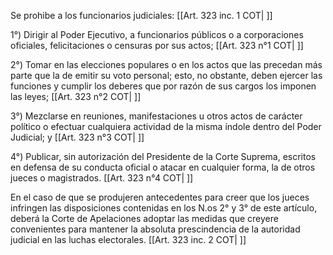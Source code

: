 Se prohibe a los funcionarios judiciales: [[Art. 323 inc. 1 COT| ]]

1°) Dirigir al Poder Ejecutivo, a funcionarios públicos o a corporaciones oficiales, felicitaciones o censuras por sus actos; [[Art. 323 n°1 COT| ]]

2°) Tomar en las elecciones populares o en los actos que las precedan más parte que la de emitir su voto personal; esto, no obstante, deben ejercer las funciones y cumplir los deberes que por razón de sus cargos los imponen las leyes; [[Art. 323 n°2 COT| ]]

3°) Mezclarse en reuniones, manifestaciones u otros actos de carácter político o efectuar cualquiera actividad de la misma índole dentro del Poder Judicial; y [[Art. 323 n°3 COT| ]]

4°) Publicar, sin autorización del Presidente de la Corte Suprema, escritos en defensa de su conducta oficial o atacar en cualquier forma, la de otros jueces o magistrados. [[Art. 323 n°4 COT| ]]

En el caso de que se produjeren antecedentes para creer que los jueces infringen las disposiciones contenidas en los N.os 2° y 3° de este artículo, deberá la Corte de Apelaciones adoptar las medidas que creyere convenientes para mantener la absoluta prescindencia de la autoridad judicial en las luchas electorales. [[Art. 323 inc. 2 COT| ]]